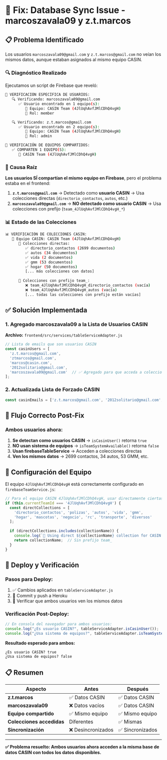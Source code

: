 # 🔧 Fix: Database Sync Issue - marcoszavala09 y z.t.marcos

## 📋 **Problema Identificado**

Los usuarios `marcoszavala09@gmail.com` y `z.t.marcos@gmail.com` no veían los mismos datos, aunque estaban asignados al mismo equipo CASIN.

### 🔍 **Diagnóstico Realizado**

Ejecutamos un script de Firebase que reveló:

```bash
🎯 VERIFICACIÓN ESPECÍFICA DE USUARIOS:
   🔍 Verificando: marcoszavala09@gmail.com
      ✅ Usuario encontrado en 1 equipo(s):
         🏢 Equipo: CASIN Team (4JlUqhAvfJMlCDhQ4vgH)
         👑 Rol: member

   🔍 Verificando: z.t.marcos@gmail.com  
      ✅ Usuario encontrado en 2 equipo(s):
         🏢 Equipo: CASIN Team (4JlUqhAvfJMlCDhQ4vgH)
         👑 Rol: admin

🤝 VERIFICACIÓN DE EQUIPOS COMPARTIDOS:
   ✅ COMPARTEN 1 EQUIPO(S):
      🏢 CASIN Team (4JlUqhAvfJMlCDhQ4vgH)
```

### 🎯 **Causa Raíz**

**Los usuarios SÍ compartían el mismo equipo en Firebase**, pero el problema estaba en el frontend:

1. **`z.t.marcos@gmail.com`** → Detectado como **usuario CASIN** → Usa colecciones directas (`directorio_contactos`, `autos`, etc.)
2. **`marcoszavala09@gmail.com`** → **NO detectado como usuario CASIN** → Usa colecciones con prefijo (`team_4JlUqhAvfJMlCDhQ4vgH_*`)

### 📊 **Estado de las Colecciones**

```bash
📊 VERIFICACIÓN DE COLECCIONES CASIN:
   🏢 Equipo CASIN: CASIN Team (4JlUqhAvfJMlCDhQ4vgH)
      📁 Colecciones directas:
         ✅ directorio_contactos (2699 documentos)
         ✅ autos (34 documentos)
         ✅ vida (2 documentos)
         ✅ gmm (53 documentos)
         ✅ hogar (50 documentos)
         [... más colecciones con datos]
         
      📁 Colecciones con prefijo team_:
         ❌ team_4JlUqhAvfJMlCDhQ4vgH_directorio_contactos (vacía)
         ❌ team_4JlUqhAvfJMlCDhQ4vgH_autos (vacía)
         [... todas las colecciones con prefijo están vacías]
```

## ✅ **Solución Implementada**

### **1. Agregado marcoszavala09 a la Lista de Usuarios CASIN**

**Archivo:** `frontend/src/services/tableServiceAdapter.js`

```javascript
// Lista de emails que son usuarios CASIN
const casinUsers = [
  'z.t.marcos@gmail.com',
  'ztmarcos@gmail.com',
  'marcos@casin.com',
  '2012solitario@gmail.com',
  'marcoszavala09@gmail.com'  // ✅ Agregado para que acceda a colecciones directas
];
```

### **2. Actualizada Lista de Forzado CASIN**

```javascript
const casinEmails = ['z.t.marcos@gmail.com', '2012solitario@gmail.com', 'marcoszavala09@gmail.com'];
```

## 🔄 **Flujo Correcto Post-Fix**

### **Ambos usuarios ahora:**
1. **Se detectan como usuarios CASIN** → `isCasinUser()` retorna `true`
2. **NO usan sistema de equipos** → `isTeamSystemAvailable()` retorna `false`
3. **Usan firebaseTableService** → Acceden a colecciones directas
4. **Ven los mismos datos** → 2699 contactos, 34 autos, 53 GMM, etc.

## 🎯 **Configuración del Equipo**

El equipo `4JlUqhAvfJMlCDhQ4vgH` está correctamente configurado en `firebaseTeamService.js`:

```javascript
// Para el equipo CASIN 4JlUqhAvfJMlCDhQ4vgH, usar directamente ciertas colecciones
if (this.currentTeamId === '4JlUqhAvfJMlCDhQ4vgH') {
  const directCollections = [
    'directorio_contactos', 'polizas', 'autos', 'vida', 'gmm', 
    'hogar', 'mascotas', 'negocio', 'rc', 'transporte', 'diversos'
  ];
  
  if (directCollections.includes(collectionName)) {
    console.log(`🎯 Using direct ${collectionName} collection for CASIN team`);
    return collectionName;  // Sin prefijo team_
  }
}
```

## 🚀 **Deploy y Verificación**

### **Pasos para Deploy:**
1. ✅ Cambios aplicados en `tableServiceAdapter.js`
2. 🔄 Commit y push a Heroku
3. 🧪 Verificar que ambos usuarios ven los mismos datos

### **Verificación Post-Deploy:**
```javascript
// En consola del navegador para ambos usuarios:
console.log("¿Es usuario CASIN?", tableServiceAdapter.isCasinUser());
console.log("¿Usa sistema de equipos?", tableServiceAdapter.isTeamSystemAvailable());
```

**Resultado esperado para ambos:**
```
¿Es usuario CASIN? true
¿Usa sistema de equipos? false
```

## 📋 **Resumen**

| Aspecto | Antes | Después |
|---------|-------|---------|
| **z.t.marcos** | ✅ Datos CASIN | ✅ Datos CASIN |
| **marcoszavala09** | ❌ Datos vacíos | ✅ Datos CASIN |
| **Equipo compartido** | ✅ Mismo equipo | ✅ Mismo equipo |
| **Colecciones accedidas** | Diferentes | ✅ Mismas |
| **Sincronización** | ❌ Desincronizados | ✅ Sincronizados |

---

**✅ Problema resuelto: Ambos usuarios ahora acceden a la misma base de datos CASIN con todos los datos disponibles.** 